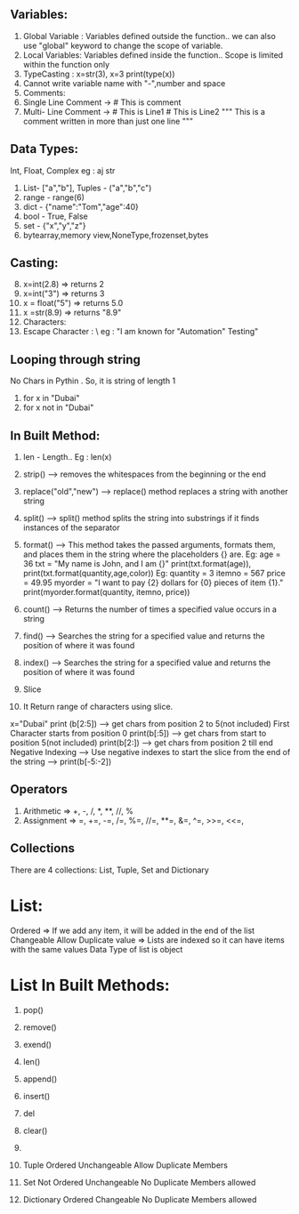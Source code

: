 ## Variables:

1. Global Variable : Variables defined outside the function.. we can also use "global" keyword to change the scope of variable.
2. Local Variables: Variables defined inside the function.. Scope is limited within the function only
3. TypeCasting : x=str(3), x=3 print(type(x))
4. Cannot write variable name with "-",number and space
5. Comments:
6. Single Line Comment -> # This is comment
7. Multi- Line Comment -> # This is Line1 # This is Line2
 """ This is a comment written in more than just one line """

## Data Types:
Int, Float, Complex eg : aj
str
1. List- ["a","b"], Tuples - ("a","b","c")
2. range - range(6)
3. dict - {"name":"Tom","age":40}
4. bool - True, False
5. set - {"x","y","z"}
6. bytearray,memory view,NoneType,frozenset,bytes

## Casting:
8. x=int(2.8) => returns 2
9. x=int("3") => returns 3
10. x = float("5") => returns 5.0
11. x =str(8.9) => returns "8.9"
12. Characters:
13. Escape Character : \ eg : "I am known for "Automation" Testing"

## Looping through string
No Chars in Pythin . So, it is string of length 1

1. for x in "Dubai"
2. for x not in "Dubai"


## In Built Method:
1. len - Length.. Eg : len(x)
2. strip() --> removes the whitespaces from the beginning or the end
3. replace("old","new") --> replace() method replaces a string with another string
4. split() --> split() method splits the string into substrings if it finds instances of the separator
5. format() --> This method takes the passed arguments, formats them, and places them in the string where the placeholders {} are. Eg: age = 36 txt = "My name is John, and I am {}" print(txt.format(age)), print(txt.format(quantity,age,color))
Eg: quantity = 3 itemno = 567 price = 49.95 myorder = "I want to pay {2} dollars for {0} pieces of item {1}." print(myorder.format(quantity, itemno, price))

6. count() --> Returns the number of times a specified value occurs in a string
7. find() --> Searches the string for a specified value and returns the position of where it was found
8. index() --> Searches the string for a specified value and returns the position of where it was found
9. Slice
10. It Return range of characters using slice.

x="Dubai" print (b[2:5]) --> get chars from position 2 to 5(not included) First Character starts from position 0
print(b[:5]) --> get chars from start to position 5(not included)
print(b[2:]) --> get chars from position 2 till end
Negative Indexing --> Use negative indexes to start the slice from the end of the string --> print(b[-5:-2])

## Operators
1. Arithmetic => +, -, /, *, **, //, %
2. Assignment => =, +=, -=, /=, %=, //=, **=, &=, ^=, >>=, <<=,

## Collections
There are 4 collections: List, Tuple, Set and Dictionary

# List: 
Ordered => If we add any item, it will be added in the end of the list
Changeable
Allow Duplicate value => Lists are indexed so it can have items with the same values
Data Type of list is object


 # List In Built Methods:
 1. pop()
2. remove()
3. exend()
4. len()
5. append()
6. insert()
7. del
8. clear()
9. 


2. Tuple
Ordered
Unchangeable
Allow Duplicate Members

3. Set
Not Ordered
Unchangeable
No Duplicate Members allowed

4. Dictionary
Ordered
Changeable
No Duplicate Members allowed
